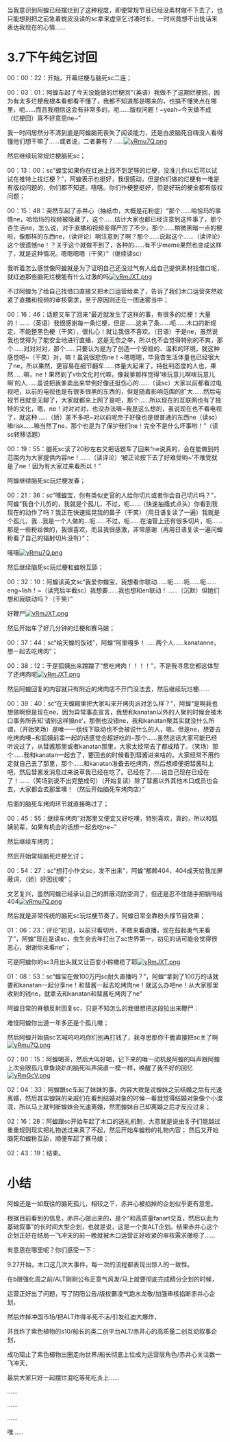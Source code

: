 当我意识到阿蝗已经摆烂到了这种程度，即便常规节目已经没素材做不下去了，也只能想到把之前急着蜕皮没读的sc拿来虚空乞讨凑时长，一时间竟想不出批话来表达我现在的心情……

# 3.7下午纯乞讨回

00：00：22：开始，开幕烂梗与脑死sc二连；

00：03：01：阿蝗车起了今天没能做的烂梗回“（英语）我做不了这期烂梗回，因为有太多烂梗我根本看都看不懂了，我都不知道那是哪来的，也搞不懂笑点在哪里，呃……而且我相信这会有非常多的，呃……版权问题！~yeah~今天做不成（烂梗回）真不好意思ne~”

我一时间居然分不清到底是阿蝗脑死丧失了阅读能力，还是白皮脑死自嗨没人看得懂他们想干嘛了……或者说，二者兼有？……[![yRmu7Q.png](https://s3.ax1x.com/2021/02/18/yRmu7Q.png)](https://imgtu.com/i/yRmu7Q)

然后继续玩常规烂梗脑死sc；

00：13：00：sc”蝗宝如果你在红迪上找不到足够的烂梗，没准儿你以后可以试试在推特上找烂梗？“，阿蝗表示也挺好，我很感动，但是你们做的烂梗有一堆是有版权问题的，你们都不知道，嘻嘻。你们作梗整挺好，但是好玩的梗全都有版权问题；

00：15：48：突然车起了赤井心（抽纸巾，大概是花粉症）“那个……哈恰玛的事情ne，哈恰玛的视频被隐藏了，这个……估计大家也都已经注意到这件事了，那个杏生活ne，怎么说，对于直播和视频变得严厉了不少。那个……稍微黑暗一点的梗啦，像那样的东西ne，（读评论）啊注意到了啊？那个……说起这个……（读评论）这个很遗憾ne！？关于这个就做不到了，各种的……有不少meme果然也变成这样了，就是这种情况。嗯嗯嗯嗯（干笑）”（继续读sc）

我听着怎么感觉像阿蝗就是为了证明自己还没过气有人给自己提供素材找借口呢，就红迪那些脑死烂梗能有什么过激的吗[![yRmJXT.png](https://s3.ax1x.com/2021/02/18/yRmJXT.png)](https://imgtu.com/i/yRmJXT)

不过阿蝗为了给自己找借口直接又把木口运营给卖了，告诉了我们木口运营突然收紧了直播和视频的审核需求，至于原因则还在一团迷雾当中；

00：16：46：话题又车了回来“最近就发生了这样的事，有很多的烂梗！大量的！……（英语）我很感谢每一条烂梗，但是……这来了条……呃……木口的新规定，不能整黑色梗（干笑），很扎心！就让我很不喜欢。（日语）于是ne，虽然说我也觉得为了能安全地进行直播，这是无奈之举，所以也不会觉得特别的不爽，那个……对对对对，那个……只要认为是为了创造一个安稳的、温和的环境，就这种感觉吧~（干笑）对，嘛！虽说很悲伤ne！~嗯嗯嗯，毕竟杏生活体量也已经很大了ne，所以果然，更容易在细节翻车……体量大起来了，持批判态度的人也，果然……嘛，ne！果然到了vtb文化时代嘛，像我爹那样觉得‘啥玩意儿啊啥玩意儿啊’的人……虽说把我爹卖出来举例好像还挺伤心的……（读sc）大家以前都看过电视吧，以前的电视也是有很多很黑的东西的，但是随着影响范围的扩大……然后电视节目就变无聊了，大家就都来上网了是吧，那个……所以现在的互联网也有了独特的文化，嗯，ne！对对对对，也没办法嘛~我是这么想的，虽说现在也不看电视了，就这种……（娇）差不多吧~对以前呢奈子好像也是很普通的东西ne（读sc）嘛risk……嘛当然了ne，那个也是为了保护我们ne！完全不是什么坏事哟！”（读sc转移话题）

00：19：55：脑死sc读了20秒左右又把话题车了回来“ne说真的，会在能做到的范围内为大家提供内容ne！……（读评论）‘被正论按下去了好难受哟~’不难受就是了ne！因为有大家过来看所以！”

阿蝗继续脑死sc玩烂梗发春；

00：21：36：sc“嘿蝗宝，你有类似史官的人给你切片或者你会自己切片吗？”，阿蝗“我自个儿剪的，我就是个孤儿，不过，呃……（快速抽搐式点头）你看到我现在的动作了吗？我正在快速摇晃我的鼻子（干笑）（用日语复读了一遍）我就是个孤儿，我…我是一个人做的…呃……不过，呃……在油管上还有很多切片，呃……那是一些粉丝做的，我很喜欢，而且我很感激，非常感谢（再用日语复读一遍问蝗粉看了自己的辐射切片没有）”；

嘻嘻[![yRmu7Q.png](https://s3.ax1x.com/2021/02/18/yRmu7Q.png)](https://imgtu.com/i/yRmu7Q)

然后继续脑死sc玩烂梗和蝗粉互舔；

00：32：10：阿蝗读英文sc“我爱你蝗宝，我想看你联动……呃……呃……呃……eng~lish！~（读完后半截sc）我想要……我也想和en联动！……（沉默）但她们想和我联动吗？（干笑）”

好鞭尸[![yRmJXT.png](https://s3.ax1x.com/2021/02/18/yRmJXT.png)](https://imgtu.com/i/yRmJXT)

然后开始车了好几分钟的烂梗和赛马娘；

00：37：44：sc“给天蝗的饭钱”，阿蝗“阿里嘎多！……两个人……kanatanne，想一起去吃烤肉”；

00：38：12：于是狐姨出来蹭蹭了“想吃烤肉！！！！”，不是我寻思您都这体型了还烤肉呢[![yRmJXT.png](https://s3.ax1x.com/2021/02/18/yRmJXT.png)](https://imgtu.com/i/yRmJXT)

然后阿蝗回复的内容就只有附近的烤肉店不开门没法去，然后继续玩烂梗……

00：39：40：sc“在天蝗殿里把大家叫来开烤肉派对怎么样？”，阿蝗“是啊我也想做啊但是现在ne，因为异常事态宣言，我想和kanatan以外的人聚的时候会被木口事务所告知‘请别这样搞ne’，那倒也没错ne，我和kanatan聚其实就没什么所谓，（开始笑场）是唯一一组线下联动也不会被说什么的人，嗯。但是ne，想要去吃烤肉噢~和狐姨前辈一起的话感觉会超好吃的~那个……虽然这话大家可能已经听说过了，从彗酱那里或者kanatan那里，大家太经常去了都成精了。（笑场）那个……我和kanatan一起去了，要回去的时候看到彗酱进来啥的。大家经常不用约定就自己去了那里，那个……和kanatan准备去吃烤肉，然后想顺便把彗酱叫上吧，然后彗酱发消息过来说草我已经在吃了。已经在了……说自己现在已经在了！……（笑场到说不出完整成句）（开始复读）除了彗酱以外其他木口成员也会去，大家都会去那里噢！（然后开始脑死车烤肉店）”

后面的脑死车烤肉环节就直接略过了；

00：45：55：继续车烤肉“对那里又便宜又好吃噢，特别喜欢，真的，所以和狐姨前辈，如果有机会的话想一起去吃ne~”

然后继续车烤肉；

然后开始常规脑死烂梗乞讨；

00：54：27：sc“想打小作文sc，发不出来”，阿蝗“都赖404，404成天给我加屏蔽词，（娇）好困扰噢”；

文艺复兴，虽然阿蝗已经承认自己的屏蔽词防空洞了，但还是忍不住随手把锅甩给404[![yRmu7Q.png](https://s3.ax1x.com/2021/02/18/yRmu7Q.png)](https://imgtu.com/i/yRmu7Q)

然后就是非常传统的脑死sc玩烂梗节奏了，阿蝗日常全靠粉头撑节目效果；

01：06：23：评论“初见，以前只看切片，不敢来看直播，现在鼓起勇气来看了”，阿蝗“现在是读sc，虫生会去年打出了sc世界第一，初见的话可能会觉得很恶心，谢谢你来看ne”；

可是阿蝗你的sc3月出头就又让百变小粽橄榄了耶[![yRmJXT.png](https://s3.ax1x.com/2021/02/18/yRmJXT.png)](https://imgtu.com/i/yRmJXT)

01：08：53：sc“蝗宝在做100万円sc耐久直播吗？”，阿蝗“拿到了100万的话就要和kanatan一起分享ne！和彗酱一起去吃烤肉ne！就这么办吧ne！从大家那里收到的钱ne，就拿去和kanatan和彗酱吃烤肉了ne”

阿蝗日常的脊髓反射回复sc，只是不知怎么的我很想把这段拉出来鞭尸：

难怪阿蝗你出道一年多还是个孤儿嗷；

然后阿蝗开始搞sc艺喊呜呜呜你们别再打钱了，我寻思那你干脆直接把sc关了啊[![yRmu7Q.png](https://s3.ax1x.com/2021/02/18/yRmu7Q.png)](https://imgtu.com/i/yRmu7Q)

02：00：15：阿蝗喝茶，然后大叫好喝，记下来的唯一动机是阿蝗的叫声跟阿蝗上次会限孤儿章鱼烧趴的脑死叫声简直一模一样，唤醒了我不好的回忆[![yRmGcV.png](https://s3.ax1x.com/2021/02/18/yRmGcV.png)](https://imgtu.com/i/yRmGcV)

02：04：33：阿蝗跟sc车起了妹妹的事，内容大致是说蝗妹之前结婚之后有光速离婚，然后其实蝗妹的亲戚们在看到结婚对象的时候一看就觉得结婚对象像个小混混，所以马上就判断蝗妹会光速离婚，然而蝗妹自己却离婚之后才反应过来；

02：16：28：阿蝗跟sc开始车起了木口的送礼机制，大意就是说虫豸子们能越过重重规则现实把礼物送过来真了不起，然后开始车蝗粉的礼物内容；
然后又开始脑死和蝗粉互舔，顺便车起了赛马娘；

02：43：19：结束。

# 小结

阿蝗还是一如既往的脑死孤儿，相较之下，赤井心被掐掉的企划似乎更有意思。

根据目前看到的信息，赤井心做出来的，是个“和高质量fanart交互，然后以此为基础叙事”的长时间大型企划，也就是说，这是一个类ALT企划。结果赤井心这个企划正好在结局一飞冲天的前一晚就被木口运营正好收紧的审核需求橄榄了……

有意思在哪里呢？你们感受一下：

9.27开始，木口这几次大事件，每一次的流程都表现出惊人的一致性。

在b限强化周之前/ALT刚刚公布正意气风发/马上就要彻底完成精分企划的时候，

运营正好出了问题，写了阴阳公告/版权霸凌气跑水龙敬/加强审核掐断赤井心企划，

然后炸掉冲国市场/把ALT炸得半死不活/引发红迪大爆炸，

并且炸了紫色植物的s10/船长的类二创平台ALT/赤井心的高质量二创互动叙事企划，

成功阻止了紫色植物出圈走向世界/船长彻底上位成为运营层角色/赤井心关注数一飞冲天，

最后大家只好一起摆烂混吃等死吃炎上……

……

……

……

嘿……